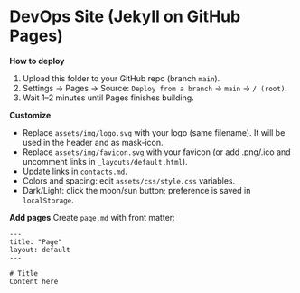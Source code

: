 # DevOps Site (Jekyll on GitHub Pages)

**How to deploy**
1. Upload this folder to your GitHub repo (branch `main`).  
2. Settings → Pages → Source: `Deploy from a branch` → `main` → `/ (root)`.  
3. Wait 1–2 minutes until Pages finishes building.

**Customize**
- Replace `assets/img/logo.svg` with your logo (same filename). It will be used in the header and as mask-icon.
- Replace `assets/img/favicon.svg` with your favicon (or add .png/.ico and uncomment links in `_layouts/default.html`).
- Update links in `contacts.md`.
- Colors and spacing: edit `assets/css/style.css` variables.
- Dark/Light: click the moon/sun button; preference is saved in `localStorage`.

**Add pages**
Create `page.md` with front matter:
```
---
title: "Page"
layout: default
---

# Title
Content here
```
